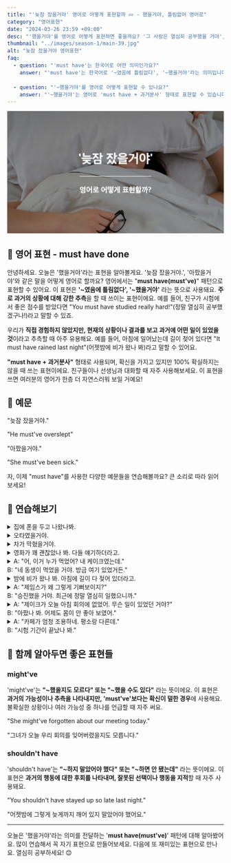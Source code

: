 ```yaml
---
title: "'늦잠 잤을거야' 영어로 어떻게 표현할까 💤 - 했을거야, 틀림없어 영어로"
category: "영어표현"
date: "2024-03-26 23:59 +09:00"
desc: "'했을거야'를 영어로 어떻게 표현하면 좋을까요? '그 사람은 열심히 공부했을 거야', '그들은 그 소식을 듣고 놀랐을 거야' 등을 영어로 표현하는 법을 배워봅시다. 다양한 예문을 통해서 연습하고 본인의 표현으로 만들어 보세요."
thumbnail: "../images/season-1/main-39.jpg"
alt: "늦잠 잤을거야 영어표현"
faq:
  - question: "'must have'는 한국어로 어떤 의미인가요?"
    answer: "'must have'는 한국어로 '~였음에 틀림없다', '~했을거야'라는 의미입니다. 과거의 상황에 대해 강한 추측을 할 때 사용하는 표현입니다."

  - question: "'~했을거야'를 영어로 어떻게 표현할 수 있나요?"
    answer: "'~했을거야'는 영어로 'must have + 과거분사' 형태로 표현할 수 있습니다. 예를 들어, '그는 열심히 공부했을거야'는 'He must have studied hard'로 말할 수 있습니다."
---
```


![했을거야 영어표현](../images/season-1/main-39.jpg)

## 🌟 영어 표현 - must have done

안녕하세요. 오늘은 '했을거야'라는 표현을 알아볼게요. '늦잠 잤을거야.', '아팠을거야'와 같은 말을 어떻게 영어로 할까요? 영어에서는 "**must have\(must've\)**" 패턴으로 표현할 수 있어요. 이 표현은 **'~였음에 틀림없다', '~했을거야'** 라는 뜻으로 사용돼요. **주로 과거의 상황에 대해 강한 추측**을 할 때 쓰이는 표현이에요. 예를 들어, 친구가 시험에서 좋은 점수를 받았다면 "You must have studied really hard!"(정말 열심히 공부했겠구나!)라고 말할 수 있죠.

우리가 **직접 경험하지 않았지만, 현재의 상황이나 결과를 보고 과거에 어떤 일이 있었을 것**이라고 추측할 때 아주 유용해요. 예를 들어, 아침에 일어났는데 길이 젖어 있다면 "It must have rained last night"(어젯밤에 비가 왔나 봐)라고 말할 수 있어요.

**"must have + 과거분사"** 형태로 사용되며, 확신을 가지고 있지만 100% 확실하지는 않을 때 쓰는 표현이에요. 친구들이나 선생님과 대화할 때 자주 사용해보세요. 이 표현을 쓰면 여러분의 영어가 한층 더 자연스러워 보일 거예요!

<script async src="https://pagead2.googlesyndication.com/pagead/js/adsbygoogle.js?client=ca-pub-1465612013356152"
     crossorigin="anonymous"></script>
<!-- engple-horizontal-ad -->

<ins class="adsbygoogle"
     style="display:block"
     data-ad-client="ca-pub-1465612013356152"
     data-ad-slot="2106896038"
     data-ad-format="auto"
     data-full-width-responsive="true"></ins>

<script>
     (adsbygoogle = window.adsbygoogle || []).push({});
</script>

## 📖 예문

"늦잠 잤을거야."

"He must've overslept"

"아팠을거야."

"She must've been sick."

자, 이제 "must have"를 사용한 다양한 예문들을 연습해볼까요? 큰 소리로 따라 읽어보세요!

## 💬 연습해보기

<details>
  <summary>집에 폰을 두고 나왔나봐.</summary>
  <span>I must've left my phone at home.</span>
</details>

<details>
  <summary>오타였을거야.</summary>
  <span>It must've been a typo</span>
</details>

<details>
  <summary>차가 막혔을거야.</summary>
  <span>She must've been stuck in traffic.</span>
</details>

<details>
  <summary>영화가 꽤 괜찮았나 봐. 다들 얘기하더라고.</summary>
  <span>The movie must have been really good. Everyone's talking about it.</span>
</details>

<details>
  <summary>A: "어, 이거 누가 먹었어? 내 케이크였는데."<br>B: "네 동생이 먹었을 거야. 방금 여기 있었거든."</summary>
  <span>A: "Hey, who ate this? It was my cake."<br>B: "Your brother must've eaten it. He was just here."</span>
</details>

<details>
  <summary>밤에 비가 왔나 봐. 아침에 길이 다 젖어 있더라고.</summary>
  <span>It must've rained <a href="/blog/in-english/134.overnight/">overnight</a>. The roads were all wet this morning.</span>
</details>

<details>
  <summary>A: "제임스가 왜 그렇게 기뻐보이지?"<br>B: "승진했을 거야. 최근에 정말 열심히 일했으니까."</summary>
  <span>A:"Why does James look so happy?"<br>B: "He must've gotten a promotion. He’s been working really hard lately."</span>
</details>

<details>
  <summary>A: "제이크가 오늘 아침 회의에 없었어. 무슨 일이 있었던 거야?"<br>B: "아팠나 봐. 어제도 몸이 안 좋아 보였어."</summary>
  <span>A: "Jake wasn't at the meeting this morning. What happened?"<br>B: "He must've been sick. He looked unwell yesterday, too."</span>
</details>

<details>
  <summary>A: "카페가 엄청 조용하네. 평소랑 다른데."<br>B: "시험 기간이 끝났나 봐."</summary>
  <span>A: "The cafe is so quiet. It's not like usual."<br>B: "The exam period must've ended."</span>
</details>

## 🤝 함께 알아두면 좋은 표현들

### might've

'might've'는 **"~했을지도 모르다" 또는 "~했을 수도 있다"** 라는 뜻이에요. 이 표현은 **과거의 가능성이나 추측을 나타내지만, 'must've'보다는 확신이 덜한 경우**에 사용해요. 불확실한 상황이나 여러 가능성 중 하나를 언급할 때 자주 써요.

"She might've forgotten about our meeting today."

"그녀가 오늘 우리 회의를 잊어버렸을지도 모릅니다."

### shouldn't have

'shouldn't have'는 **"~하지 말았어야 했다" 또는 "~하면 안 됐는데"** 라는 뜻이에요. 이 표현은 **과거의 행동에 대한 후회를 나타내며, 잘못된 선택이나 행동을 지적**할 때 자주 사용돼요.

"You shouldn't have stayed up so late last night."

"어젯밤에 그렇게 늦게까지 깨어 있지 말았어야 했어요."

---

오늘은 '했을거야'라는 의미를 전달하는 '**must have(must've)**' 패턴에 대해 알아봤어요. 많이 연습해서 꼭 자기 표현으로 만들어보세요. 다음에 또 재미있는 표현으로 만나요. 열심히 공부하세요! 😊
